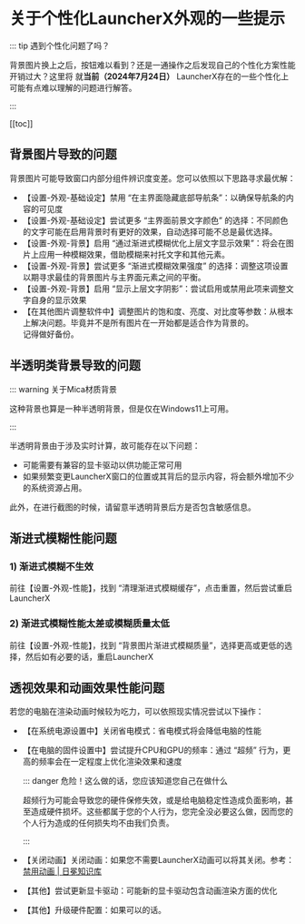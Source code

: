 # 关于个性化LauncherX外观的一些提示

::: tip 遇到个性化问题了吗？

背景图片换上之后，按钮难以看到？还是一通操作之后发现自己的个性化方案性能开销过大？这里将 就**当前（2024年7月24日）** LauncherX存在的一些个性化上可能有点难以理解的问题进行解答。

:::

[[toc]]

## 背景图片导致的问题

背景图片可能导致窗口内部分组件辨识度变差。您可以依照以下思路寻求最优解：

- 【设置-外观-基础设定】禁用 “在主界面隐藏底部导航条”：以确保导航条的内容的可见度
- 【设置-外观-基础设定】尝试更多 “主界面前景文字颜色” 的选择：不同颜色的文字可能在启用背景时有更好的效果，自动选择可能不总是最优选择。
- 【设置-外观-背景】启用 “通过渐进式模糊优化上层文字显示效果”：将会在图片上应用一种模糊效果，借助模糊来衬托文字和其他元素。
- 【设置-外观-背景】尝试更多 “渐进式模糊效果强度” 的选择：调整这项设置以期寻求最佳的背景图片与主界面元素之间的平衡。
- 【设置-外观-背景】启用 “显示上层文字阴影”：尝试启用或禁用此项来调整文字自身的显示效果
- 【在其他图片调整软件中】调整图片的饱和度、亮度、对比度等参数：从根本上解决问题。毕竟并不是所有图片在一开始都是适合作为背景的。<br>记得做好备份。

## 半透明类背景导致的问题

::: warning 关于Mica材质背景

这种背景也算是一种半透明背景，但是仅在Windows11上可用。

:::

半透明背景由于涉及实时计算，故可能存在以下问题：

- 可能需要有兼容的显卡驱动以供功能正常可用
- 如果频繁变更LauncherX窗口的位置或其背后的显示内容，将会额外增加不少的系统资源占用。

此外，在进行截图的时候，请留意半透明背景后方是否包含敏感信息。

## 渐进式模糊性能问题

### 1) 渐进式模糊不生效

前往【设置-外观-性能】，找到 “清理渐进式模糊缓存”，点击重置，然后尝试重启LauncherX

### 2) 渐进式模糊性能太差或模糊质量太低

前往【设置-外观-性能】，找到 “背景图片渐进式模糊质量”，选择更高或更低的选择，然后如有必要的话，重启LauncherX



## 透视效果和动画效果性能问题

若您的电脑在渲染动画时候较为吃力，可以依照现实情况尝试以下操作：

- 【在系统电源设置中】关闭省电模式：省电模式将会降低电脑的性能

- 【在电脑的固件设置中】尝试提升CPU和GPU的频率：通过 “超频” 行为，更高的频率会在一定程度上优化渲染效果和速度

  ::: danger 危险！这么做的话，您应该知道您自己在做什么

  超频行为可能会导致您的硬件保修失效，或是给电脑稳定性造成负面影响，甚至造成硬件损坏。这些都属于您的个人行为，您完全没必要这么做，因而您的个人行为造成的任何损失均不由我们负责。

  :::

- 【关闭动画】关闭动画：如果您不需要LauncherX动画可以将其关闭。参考：[禁用动画 | 日冕知识库](/zhCN/lxguide/features/tricks/disable-animation)
- 【其他】尝试更新显卡驱动：可能新的显卡驱动包含动画渲染方面的优化
- 【其他】升级硬件配置：如果可以的话。